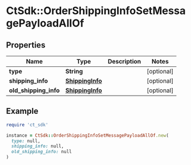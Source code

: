 # CtSdk::OrderShippingInfoSetMessagePayloadAllOf

## Properties

| Name | Type | Description | Notes |
| ---- | ---- | ----------- | ----- |
| **type** | **String** |  | [optional] |
| **shipping_info** | [**ShippingInfo**](ShippingInfo.md) |  | [optional] |
| **old_shipping_info** | [**ShippingInfo**](ShippingInfo.md) |  | [optional] |

## Example

```ruby
require 'ct_sdk'

instance = CtSdk::OrderShippingInfoSetMessagePayloadAllOf.new(
  type: null,
  shipping_info: null,
  old_shipping_info: null
)
```

